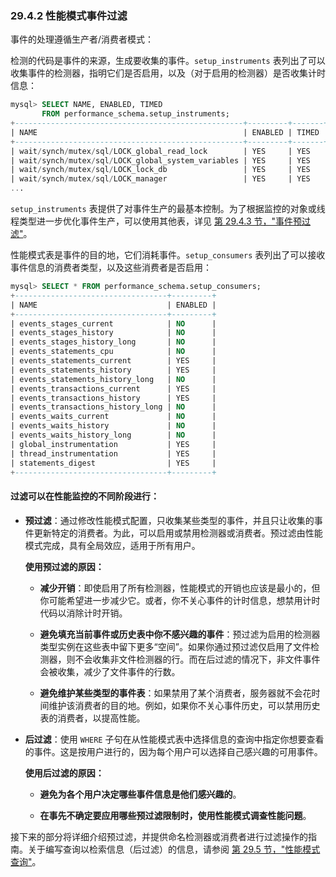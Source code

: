 ### 29.4.2 性能模式事件过滤

事件的处理遵循生产者/消费者模式：

检测的代码是事件的来源，生成要收集的事件。`setup_instruments` 表列出了可以收集事件的检测器，指明它们是否启用，以及（对于启用的检测器）是否收集计时信息：

```sql
mysql> SELECT NAME, ENABLED, TIMED
       FROM performance_schema.setup_instruments;
+---------------------------------------------------+---------+-------+
| NAME                                              | ENABLED | TIMED |
+---------------------------------------------------+---------+-------+
| wait/synch/mutex/sql/LOCK_global_read_lock        | YES     | YES   |
| wait/synch/mutex/sql/LOCK_global_system_variables | YES     | YES   |
| wait/synch/mutex/sql/LOCK_lock_db                 | YES     | YES   |
| wait/synch/mutex/sql/LOCK_manager                 | YES     | YES   |
...
```

`setup_instruments` 表提供了对事件生产的最基本控制。为了根据监控的对象或线程类型进一步优化事件生产，可以使用其他表，详见 [第 29.4.3 节，"事件预过滤"](29.4.3-Event-Pre-Filtering)。

性能模式表是事件的目的地，它们消耗事件。`setup_consumers` 表列出了可以接收事件信息的消费者类型，以及这些消费者是否启用：

```sql
mysql> SELECT * FROM performance_schema.setup_consumers;
+----------------------------------+---------+
| NAME                             | ENABLED |
+----------------------------------+---------+
| events_stages_current            | NO      |
| events_stages_history            | NO      |
| events_stages_history_long       | NO      |
| events_statements_cpu            | NO      |
| events_statements_current        | YES     |
| events_statements_history        | YES     |
| events_statements_history_long   | NO      |
| events_transactions_current      | YES     |
| events_transactions_history      | YES     |
| events_transactions_history_long | NO      |
| events_waits_current             | NO      |
| events_waits_history             | NO      |
| events_waits_history_long        | NO      |
| global_instrumentation           | YES     |
| thread_instrumentation           | YES     |
| statements_digest                | YES     |
+----------------------------------+---------+
```

#### 过滤可以在性能监控的不同阶段进行：

- **预过滤**：通过修改性能模式配置，只收集某些类型的事件，并且只让收集的事件更新特定的消费者。为此，可以启用或禁用检测器或消费者。预过滤由性能模式完成，具有全局效应，适用于所有用户。

    **使用预过滤的原因：**
    
    - **减少开销**：即使启用了所有检测器，性能模式的开销也应该是最小的，但你可能希望进一步减少它。或者，你不关心事件的计时信息，想禁用计时代码以消除计时开销。
    
    - **避免填充当前事件或历史表中你不感兴趣的事件**：预过滤为启用的检测器类型实例在这些表中留下更多“空间”。如果你通过预过滤仅启用了文件检测器，则不会收集非文件检测器的行。而在后过滤的情况下，非文件事件会被收集，减少了文件事件的行数。
    
    - **避免维护某些类型的事件表**：如果禁用了某个消费者，服务器就不会花时间维护该消费者的目的地。例如，如果你不关心事件历史，可以禁用历史表的消费者，以提高性能。

- **后过滤**：使用 `WHERE` 子句在从性能模式表中选择信息的查询中指定你想要查看的事件。这是按用户进行的，因为每个用户可以选择自己感兴趣的可用事件。

    **使用后过滤的原因：**
    
    - **避免为各个用户决定哪些事件信息是他们感兴趣的**。
    
    - **在事先不确定要应用哪些预过滤限制时，使用性能模式调查性能问题**。

接下来的部分将详细介绍预过滤，并提供命名检测器或消费者进行过滤操作的指南。关于编写查询以检索信息（后过滤）的信息，请参阅 [第 29.5 节，"性能模式查询"](29.5-Performance-Schema-Queries)。